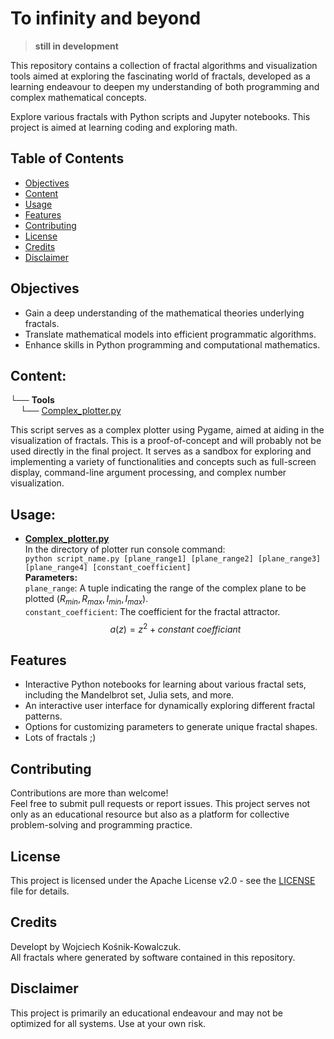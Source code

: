 # To infinity and beyond
> **still in development**

This repository contains a collection of fractal algorithms and visualization tools aimed at exploring the fascinating world of fractals, developed as a learning endeavour to deepen my understanding of both programming and complex mathematical concepts.

Explore various fractals with Python scripts and Jupyter notebooks. This project is aimed at learning coding and exploring math.

## Table of Contents
- [Objectives](#objectives)
- [Content](#content)
- [Usage](#Usage)
- [Features](#features)
- [Contributing](#contributing)
- [License](#license)
- [Credits](#credits)
- [Disclaimer](#disclaimer)

## Objectives

- Gain a deep understanding of the mathematical theories underlying fractals.
- Translate mathematical models into efficient programmatic algorithms.
- Enhance skills in Python programming and computational mathematics.

## Content:

└── **Tools** <br>
&nbsp;&nbsp;&nbsp;&nbsp;└── [Complex_plotter.py](Complex_plotter.py)<br>
<!-- indent the block below somehow later -->
This script serves as a complex plotter using Pygame, aimed at aiding in the visualization of fractals. This is a proof-of-concept and will probably not be used directly in the final project. It serves as a sandbox for exploring and implementing a variety of functionalities and concepts such as full-screen display, command-line argument processing, and complex number visualization.

## Usage:

- **[Complex_plotter.py](Complex_plotter.py)**<br>
In the directory of plotter run console command:<br>
`python script_name.py [plane_range1] [plane_range2] [plane_range3] [plane_range4] [constant_coefficient]`<br>
**Parameters:**<br>
`plane_range`: A tuple indicating the range of the complex plane to be plotted ($R_{min}, R_{max}, I_{min}, I_{max}$).<br>
`constant_coefficient`: The coefficient for the fractal attractor.
$$a(z) = z^{2} + constant\ coefficiant$$

## Features
- Interactive Python notebooks for learning about various fractal sets, including the Mandelbrot set, Julia sets, and more.
- An interactive user interface for dynamically exploring different fractal patterns.
- Options for customizing parameters to generate unique fractal shapes.
- Lots of fractals ;)
  
## Contributing
Contributions are more than welcome!<br>
Feel free to submit pull requests or report issues. This project serves not only as an educational resource but also as a platform for collective problem-solving and programming practice.

## License
This project is licensed under the Apache License v2.0 - see the [LICENSE](LICENSE) file for details.

## Credits
Developt by Wojciech Kośnik-Kowalczuk.<br>
All fractals where generated by software contained in this repository.<br>
<!--
This project was informed and inspired by a variety of sources, including academic lectures, online resources, and published literature. I extend my gratitude to the following:
- dr... & mgr... for foundational concepts and direct guidance provided during *Wstęp do programowania* cours at the [Faculty of Mathematics](https://wmat.pwr.edu.pl/) of [Wrocław University of Science and Technology](https://pwr.edu.pl/en/).
- [Title of Book or Article](link to the source) by [Author(s)].
- Any other individuals, communities, or organizations that contributed to your learning or supported the project in any way.-->

## Disclaimer
This project is primarily an educational endeavour and may not be optimized for all systems. Use at your own risk.

